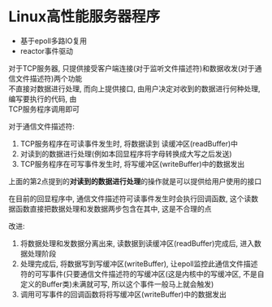 # Linux高性能服务器程序
- 基于epoll多路IO复用
- reactor事件驱动

对于TCP服务器, 只提供接受客户端连接(对于监听文件描述符)和数据收发(对于通信文件描述符)两个功能  
不直接对数据进行处理, 而向上提供接口, 由用户决定对收到的数据进行何种处理, 编写要执行的代码, 由  
TCP服务程序调用即可

对于通信文件描述符:  
1. TCP服务程序在可读事件发生时, 将数据读到 读缓冲区(readBuffer)中
2. 对读到的数据进行处理(例如本回显程序将字母转换成大写之后发送)
3. TCP服务程序在可写事件发生时, 将写缓冲区(writeBuffer)中的数据发出

上面的第2点提到的**对读到的数据进行处理**的操作就是可以提供给用户使用的接口

在目前的回显程序中, 通信文件描述符可读事件发生时会执行回调函数, 这个读数据函数直接把数据处理和发数据两步包含在其中, 这是不合理的点

改进: 
1. 将数据处理和发数据分离出来, 读数据到读缓冲区(readBuffer)完成后, 进入数据处理阶段
2. 处理完成后, 将数据写到写缓冲区(writeBuffer), 让epoll监控此通信文件描述符的可写事件(只要通信文件描述符的写缓冲区(这是内核中的写缓冲区, 不是自定义的Buffer类)未满就可写, 所以这个事件一般马上就会触发)
3. 调用可写事件的回调函数将将写缓冲区(writeBuffer)中的数据发出